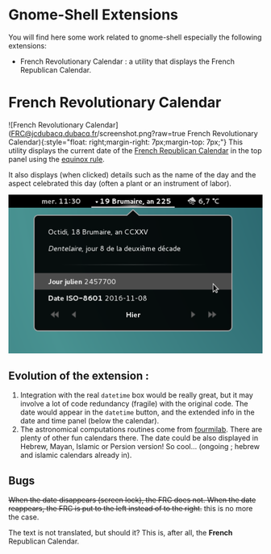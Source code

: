 # Gnome-Shell Extensions

You will find here some work related to gnome-shell especially the following extensions:

 * French Revolutionary Calendar : a utility that displays the French Republican Calendar.



# French Revolutionary Calendar

![French Revolutionary Calendar](FRC@jcdubacq.dubacq.fr/screenshot.png?raw=true French Revolutionary Calendar){:style="float: right;margin-right: 7px;margin-top: 7px;"}
This utility displays the current date of the [French Republican Calendar](http://en.wikipedia.org/wiki/French_Republican_Calendar) in the top panel using the [equinox rule](http://en.wikipedia.org/wiki/French_Republican_Calendar#Converting_from_the_Gregorian_Calendar).

It also displays (when clicked) details such as the name of the day and the aspect celebrated this day (often a plant or an instrument of labor).

![Version 8 in action](FRC@jcdubacq.dubacq.fr/screenshot.png?raw=true "Version 8 in action")


## Evolution of the extension :

 1. Integration with the real `datetime` box would be really great, but it may involve a lot of code redundancy (fragile) with the original code. The date would appear in the `datetime` button, and the extended info in the date and time panel (below the calendar).
 2. The astronomical computations routines come from [fourmilab](https://www.fourmilab.ch/documents/calendar/). There are plenty of other fun calendars there. The date could be also displayed in Hebrew, Mayan, Islamic or Persion version! So cool... (ongoing ; hebrew and islamic calendars already in).

## Bugs

~~When the date disappears (screen lock), the FRC does not. When the date reappears, the FRC is put to the left instead of to the right.~~ this is no more the case.

The text is not translated, but should it? This is, after all, the **French** Republican Calendar.